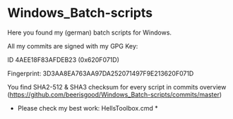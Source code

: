 # Windows_Batch-scripts

Here you found my (german) batch scripts for Windows.

All my commits are signed with my GPG Key:

ID 4AEE18F83AFDEB23 (0x620F071D)

Fingerprint: 3D3AA8EA763AA97DA252071497F9E213620F071D


You find SHA2-512 & SHA3 checksum for every script in commits overview (https://github.com/beerisgood/Windows_Batch-scripts/commits/master)


* Please check my best work: HellsToolbox.cmd *
